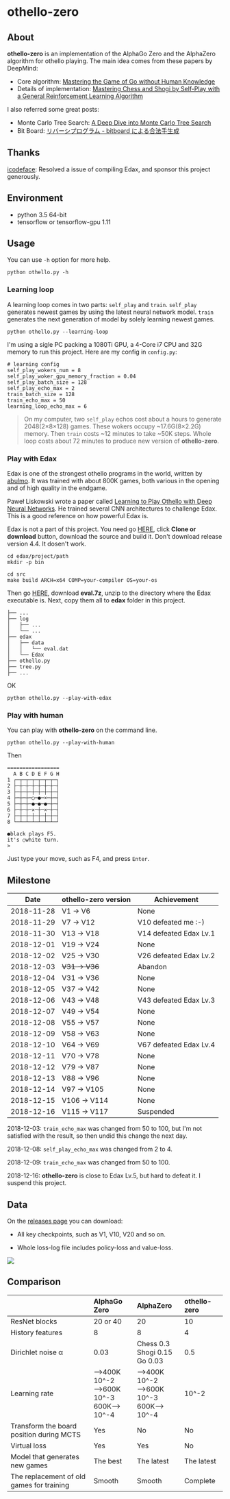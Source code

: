 # othello-zero

## About

**othello-zero** is an implementation of the AlphaGo Zero and the AlphaZero algorithm for othello playing. The main idea comes from these papers by DeepMind:

* Core algorithm: [Mastering the Game of Go without Human Knowledge](https://www.nature.com/articles/nature24270)
* Details of implementation: [Mastering Chess and Shogi by Self-Play with a General Reinforcement Learning Algorithm](https://arxiv.org/abs/1712.01815)

I also referred some great posts:

* Monte Carlo Tree Search: [A Deep Dive into Monte Carlo Tree Search](http://www.moderndescartes.com/essays/deep_dive_mcts/)
* Bit Board: [リバーシプログラム - bitboard による合法手生成](http://d.hatena.ne.jp/ainame/20100426/1272236395)

## Thanks

[icodeface](https://github.com/icodeface): Resolved a issue of compiling Edax, and sponsor this project generously.

## Environment

* python 3.5 64-bit
* tensorflow or tensorflow-gpu 1.11


## Usage

You can use `-h` option for more help.

```
python othello.py -h
```

### Learning loop

A learning loop comes in two parts: `self_play` and `train`. `self_play` generates newest games by using the latest neural network model. `train` generates the next generation of model by solely learning newest games.

```
python othello.py --learning-loop
```

I'm using a sigle PC packing a 1080Ti GPU, a 4-Core i7 CPU and 32G memory to run this project. Here are my config in `config.py`:

```
# learning config
self_play_wokers_num = 8
self_play_woker_gpu_memory_fraction = 0.04
self_play_batch_size = 128
self_play_echo_max = 2
train_batch_size = 128
train_echo_max = 50
learning_loop_echo_max = 6
```

>On my computer, two `self_play` echos cost about a hours to generate 2048(2×8×128) games. These wokers occupy ~17.6G(8×2.2G) memory. Then `train` costs ~12 minutes to take ~50K steps. Whole loop costs about 72 minutes to produce new version of **othello-zero**.

### Play with Edax

Edax is one of the strongest othello programs in the world, written by [abulmo](https://github.com/abulmo). It was trained with about 800K games, both various in the opening and of high quality in the endgame.

Paweł Liskowski wrote a paper called [Learning to Play Othello with Deep Neural
Networks](https://arxiv.org/pdf/1711.06583.pdf). He trained several CNN architectures to challenge Edax. This is a good reference on how powerful Edax is.

Edax is not a part of this project. You need go [HERE](https://github.com/2Bear/edax-reversi), click **Clone or download** button, dow![]()nload the source and build it. Don't download release version 4.4. It dosen't work.

```
cd edax/project/path
mkdir -p bin

cd src
make build ARCH=x64 COMP=your-compiler OS=your-os
```

Then go [HERE](https://github.com/abulmo/edax-reversi/releases), download **eval.7z**, unzip to the directory where the Edax executable is. Next, copy them all to **edax** folder in this project.

```
├── ...
├── log
│   ├── ...
│   └── ...
├── edax
│   ├── data
│   │   └── eval.dat
│   └── Edax
├── othello.py
├── tree.py
├── ...
```

OK

```
python othello.py --play-with-edax
```

### Play with human

You can play with **othello-zero** on the command line.

```
python othello.py --play-with-human
```

Then

```
=================
  A B C D E F G H
1 ┌─┬─┬─┬─┬─┬─┬─┐
2 ├─┼─┼─┼─┼─┼─┼─┤
3 ├─┼─┼─┼─┼─┼─┼─┤
4 ├─┼─┼─○─●─×─┼─┤
5 ├─┼─┼─●─●─●─┼─┤
6 ├─┼─┼─×─┼─×─┼─┤
7 ├─┼─┼─┼─┼─┼─┼─┤
8 └─┴─┴─┴─┴─┴─┴─┘

●black plays F5.
it's ○white turn.
>
```

Just type your move, such as F4, and press `Enter`.

## Milestone

| Date | othello-zero version | Achievement |
| --- | --- | --- |
| 2018-11-28 | V1 -> V6 | None |
| 2018-11-29 | V7 -> V12 | V10 defeated me :-) |
| 2018-11-30 | V13 -> V18 | V14 defeated Edax Lv.1 |
| 2018-12-01 | V19 -> V24 | None |
| 2018-12-02 | V25 -> V30 | V26 defeated Edax Lv.2 |
| 2018-12-03 | ~~V31 -> V36~~ | Abandon |
| 2018-12-04 | V31 -> V36 | None |
| 2018-12-05 | V37 -> V42 | None |
| 2018-12-06 | V43 -> V48 | V43 defeated Edax Lv.3 |
| 2018-12-07 | V49 -> V54 | None |
| 2018-12-08 | V55 -> V57 | None |
| 2018-12-09 | V58 -> V63 | None |
| 2018-12-10 | V64 -> V69 | V67 defeated Edax Lv.4 |
| 2018-12-11 | V70 -> V78 | None |
| 2018-12-12 | V79 -> V87 | None |
| 2018-12-13 | V88 -> V96 | None |
| 2018-12-14 | V97 -> V105 | None |
| 2018-12-15 | V106 -> V114 | None |
| 2018-12-16 | V115 -> V117 | Suspended |

2018-12-03: `train_echo_max` was changed from 50 to 100, but I'm not satisfied with the result, so then undid this change the next day.

2018-12-08: `self_play_echo_max` was changed from 2 to 4.

2018-12-09: `train_echo_max` was changed from 50 to 100.

2018-12-16: **othello-zero** is close to Edax Lv.5, but hard to defeat it. I suspend this project.

## Data

On the [releases page]() you can download:

* All key checkpoints, such as V1, V10, V20 and so on.

* Whole loss-log file includes policy-loss and value-loss.

<img src="doc/img/plot.png">

## Comparison

|  | AlphaGo Zero | AlphaZero | othello-zero |
| :-- | :-- | :-- | :-- |
| ResNet blocks | 20 or 40 | 20 | 10 |
| History features | 8 | 8 | 4 |
| Dirichlet noise α | 0.03 | Chess 0.3</br>Shogi 0.15</br>Go 0.03 | 0.5 |
| Learning rate | -->400K 10^-2</br> -->600K 10^-3</br> 600K--> 10^-4 | -->400K 10^-2</br> -->600K 10^-3</br> 600K--> 10^-4 | 10^-2 |
| Transform the board position during MCTS | Yes | No | No |
| Virtual loss | Yes | Yes | No |
| Model that generates new games | The best | The latest | The latest |
| The replacement of old games for training | Smooth | Smooth | Complete |

